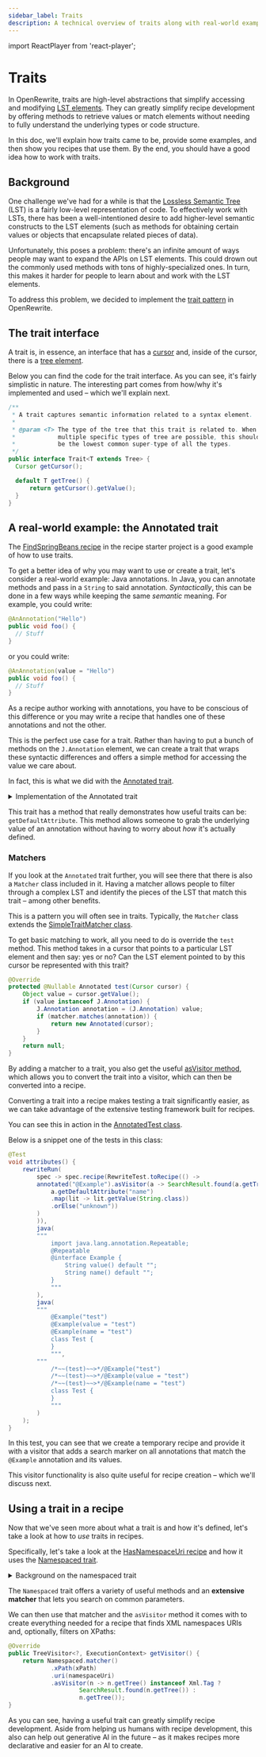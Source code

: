 ```yaml
---
sidebar_label: Traits
description: A technical overview of traits along with real-world examples of their uses.
---
```


import ReactPlayer from 'react-player';

# Traits

In OpenRewrite, traits are high-level abstractions that simplify accessing and modifying [LST elements](./lst-examples.md). They can greatly simplify recipe development by offering methods to retrieve values or match elements without needing to fully understand the underlying types or code structure.

In this doc, we'll explain how traits came to be, provide some examples, and then show you recipes that use them. By the end, you should have a good idea how to work with traits.

<ReactPlayer className="reactPlayer" url='https://www.youtube.com/watch?v=lWy-fRQV9-0' controls="true" />

## Background

One challenge we've had for a while is that the [Lossless Semantic Tree](./lossless-semantic-trees.md) (LST) is a fairly low-level representation of code. To effectively work with LSTs, there has been a well-intentioned desire to add higher-level semantic constructs to the LST elements (such as methods for obtaining certain values or objects that encapsulate related pieces of data).

Unfortunately, this poses a problem: there's an infinite amount of ways people may want to expand the APIs on LST elements. This could drown out the commonly used methods with tons of highly-specialized ones. In turn, this makes it harder for people to learn about and work with the LST elements.

To address this problem, we decided to implement the [trait pattern](https://en.wikipedia.org/wiki/Trait_(computer_programming)) in OpenRewrite.

## The trait interface

A trait is, in essence, an interface that has a [cursor](./visitors.md#cursoring) and, inside of the cursor, there is a [tree element](./lst-examples.md).

Below you can find the code for the trait interface. As you can see, it's fairly simplistic in nature. The interesting part comes from how/why it's implemented and used – which we'll explain next.

```java title="Trait.java"
/**
 * A trait captures semantic information related to a syntax element.
 *
 * @param <T> The type of the tree that this trait is related to. When
 *            multiple specific types of tree are possible, this should
 *            be the lowest common super-type of all the types.
 */
public interface Trait<T extends Tree> {
  Cursor getCursor();

  default T getTree() {
      return getCursor().getValue();
  }
}
```

## A real-world example: the Annotated trait

The [FindSpringBeans recipe](https://github.com/moderneinc/rewrite-recipe-starter/blob/main/src/main/java/com/yourorg/FindSpringBeans.java) in the recipe starter project is a good example of how to use traits.

To get a better idea of why you may want to use or create a trait, let's consider a real-world example: Java annotations. In Java, you can annotate methods and pass in a `String` to said annotation. _Syntactically_, this can be done in a few ways while keeping the same _semantic_ meaning. For example, you could write:

```java
@AnAnnotation("Hello")
public void foo() {
  // Stuff
}
```

or you could write:

```java
@AnAnnotation(value = "Hello")
public void foo() {
  // Stuff
}
```

As a recipe author working with annotations, you have to be conscious of this difference or you may write a recipe that handles one of these annotations and not the other.

This is the perfect use case for a trait. Rather than having to put a bunch of methods on the `J.Annotation` element, we can create a trait that wraps these syntactic differences and offers a simple method for accessing the value we care about.

In fact, this is what we did with the [Annotated trait](https://github.com/openrewrite/rewrite/blob/main/rewrite-java/src/main/java/org/openrewrite/java/trait/Annotated.java).

<details>
<summary>
Implementation of the Annotated trait
</summary>

```java title="Annotated.java"
@Value
public class Annotated implements Trait<J.Annotation> {
    Cursor cursor;

    /**
     * @param defaultAlias The name of the annotation attribute that is aliased to
     *                     "value", if any.
     * @return The attribute value.
     */
    public Optional<Literal> getDefaultAttribute(@Nullable String defaultAlias) {
        if (getTree().getArguments() == null) {
            return Optional.empty();
        }
        for (Expression argument : getTree().getArguments()) {
            if (!(argument instanceof J.Assignment)) {
                return new Literal.Matcher().get(argument, cursor);
            }
        }
        Optional<Literal> valueAttr = getAttribute("value");
        if (valueAttr.isPresent()) {
            return valueAttr;
        }
        return defaultAlias != null ?
                getAttribute(defaultAlias) :
                Optional.empty();
    }

    public Optional<Literal> getAttribute(String attribute) {
        if (getTree().getArguments() == null) {
            return Optional.empty();
        }
        for (Expression argument : getTree().getArguments()) {
            if (argument instanceof J.Assignment) {
                J.Assignment assignment = (J.Assignment) argument;
                if (assignment.getVariable() instanceof J.Identifier) {
                    J.Identifier identifier = (J.Identifier) assignment.getVariable();
                    if (identifier.getSimpleName().equals(attribute)) {
                        return new Literal.Matcher().get(
                                assignment.getAssignment(),
                                new Cursor(cursor, argument)
                        );
                    }
                }
            }
        }
        return Optional.empty();
    }

    @RequiredArgsConstructor
    public static class Matcher extends SimpleTraitMatcher<Annotated> {
        private final AnnotationMatcher matcher;

        public Matcher(String signature) {
            this.matcher = new AnnotationMatcher(signature);
        }

        public Matcher(Class<?> annotationType) {
            this.matcher = new AnnotationMatcher(annotationType);
        }

        @Override
        protected @Nullable Annotated test(Cursor cursor) {
            Object value = cursor.getValue();
            if (value instanceof J.Annotation) {
                J.Annotation annotation = (J.Annotation) value;
                if (matcher.matches(annotation)) {
                    return new Annotated(cursor);
                }
            }
            return null;
        }
    }
}
```

</details>

This trait has a method that really demonstrates how useful traits can be: `getDefaultAttribute`. This method allows someone to grab the underlying value of an annotation without having to worry about _how_ it's actually defined.

### Matchers

If you look at the `Annotated` trait further, you will see there that there is also a `Matcher` class included in it. Having a matcher allows people to filter through a complex LST and identify the pieces of the LST that match this trait – among other benefits.

This is a pattern you will often see in traits. Typically, the `Matcher` class extends the [SimpleTraitMatcher class](https://github.com/openrewrite/rewrite/blob/main/rewrite-core/src/main/java/org/openrewrite/trait/SimpleTraitMatcher.java).

To get basic matching to work, all you need to do is override the `test` method. This method takes in a cursor that points to a particular LST element and then say: yes or no? Can the LST element pointed to by this cursor be represented with this trait?

```java
@Override
protected @Nullable Annotated test(Cursor cursor) {
    Object value = cursor.getValue();
    if (value instanceof J.Annotation) {
        J.Annotation annotation = (J.Annotation) value;
        if (matcher.matches(annotation)) {
            return new Annotated(cursor);
        }
    }
    return null;
}
```

By adding a matcher to a trait, you also get the useful [asVisitor method](https://github.com/openrewrite/rewrite/blob/main/rewrite-core/src/main/java/org/openrewrite/trait/SimpleTraitMatcher.java#L73-L83), which allows you to convert the trait into a visitor, which can then be converted into a recipe.

Converting a trait into a recipe makes testing a trait significantly easier, as we can take advantage of the extensive testing framework built for recipes.

You can see this in action in the [AnnotatedTest class](https://github.com/openrewrite/rewrite/blob/main/rewrite-java/src/test/java/org/openrewrite/java/trait/AnnotatedTest.java).

Below is a snippet one of the tests in this class:

```java
@Test
void attributes() {
    rewriteRun(
        spec -> spec.recipe(RewriteTest.toRecipe(() ->
        annotated("@Example").asVisitor(a -> SearchResult.found(a.getTree(),
            a.getDefaultAttribute("name")
            .map(lit -> lit.getValue(String.class))
            .orElse("unknown"))
        )
        )),
        java(
        """
            import java.lang.annotation.Repeatable;
            @Repeatable
            @interface Example {
                String value() default "";
                String name() default "";
            }
            """
        ),
        java(
        """
            @Example("test")
            @Example(value = "test")
            @Example(name = "test")
            class Test {
            }
            """,
        """
            /*~~(test)~~>*/@Example("test")
            /*~~(test)~~>*/@Example(value = "test")
            /*~~(test)~~>*/@Example(name = "test")
            class Test {
            }
            """
        )
    );
}
```

In this test, you can see that we create a temporary recipe and provide it with a visitor that adds a search marker on all annotations that match the `@Example` annotation and its values. 

This visitor functionality is also quite useful for recipe creation – which we'll discuss next.

## Using a trait in a recipe

Now that we've seen more about what a trait is and how it's defined, let's take a look at how to _use_ traits in recipes.

Specifically, let's take a look at the [HasNamespaceUri recipe](https://github.com/openrewrite/rewrite/blob/main/rewrite-xml/src/main/java/org/openrewrite/xml/search/HasNamespaceUri.java) and how it uses the [Namespaced trait](https://github.com/openrewrite/rewrite/blob/main/rewrite-xml/src/main/java/org/openrewrite/xml/trait/Namespaced.java).

<details>
<summary>
Background on the namespaced trait
</summary>

Namespaces in XML aren't different from any other attribute. However, in some domains, the namespace of an XML document matters. Many people wanted to create recipes that related to this and, in turn, wanted to see an expansion of the XML LST to support this.

While we, technically, could have added more methods to the LST – the best approach was to create a `Namespaced` trait. That way people that care about namespaces can get all of the functionality they need – without polluting the XML LST with stuff that will be largely irrelevant to others.
</details>

The `Namespaced` trait offers a variety of useful methods and an **extensive matcher** that lets you search on common parameters.

We can then use that matcher and the `asVisitor` method it comes with to create everything needed for a recipe that finds XML namespaces URIs and, optionally, filters on XPaths:

```java
@Override
public TreeVisitor<?, ExecutionContext> getVisitor() {
    return Namespaced.matcher()
            .xPath(xPath)
            .uri(namespaceUri)
            .asVisitor(n -> n.getTree() instanceof Xml.Tag ?
                    SearchResult.found(n.getTree()) :
                    n.getTree());
}
```

As you can see, having a useful trait can greatly simplify recipe development. Aside from helping us humans with recipe development, this also can help out generative AI in the future – as it makes recipes more declarative and easier for an AI to create.
